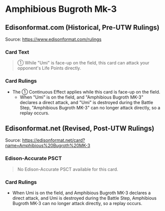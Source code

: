 # Amphibious Bugroth Mk-3

## Edisonformat.com (Historical, Pre-UTW Rulings)

Source: https://www.edisonformat.com/rulings

### Card Text

> ① While "Umi" is face-up on the field, this card can attack your opponent's Life Points directly.

### Card Rulings

*   The ① Continuous Effect applies while this card is face-up on the field.
    *   When "Umi" is on the field, and "Amphibious Bugroth MK-3" declares a direct attack, and "Umi" is destroyed during the Battle Step, "Amphibious Bugroth MK-3" can no longer attack directly, so a replay occurs.

## Edisonformat.net (Revised, Post-UTW Rulings)

Source: https://edisonformat.net/card?name=Amphibious%20Bugroth%20MK-3

### Edison-Accurate PSCT

> No Edison-Accurate PSCT available for this card.

### Card Rulings

*   When Umi is on the field, and Amphibious Bugroth MK-3 declares a direct attack, and Umi is destroyed during the Battle Step, Amphibious Bugroth MK-3 can no longer attack directly, so a replay occurs.
            